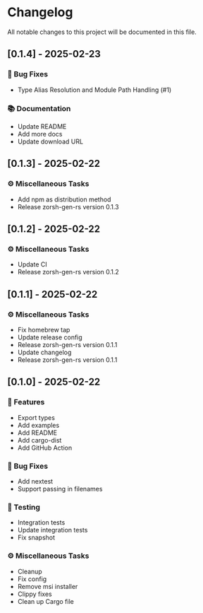 # Changelog

All notable changes to this project will be documented in this file.

## [0.1.4] - 2025-02-23

### 🐛 Bug Fixes

- Type Alias Resolution and Module Path Handling (#1)

### 📚 Documentation

- Update README
- Add more docs
- Update download URL

## [0.1.3] - 2025-02-22

### ⚙️ Miscellaneous Tasks

- Add npm as distribution method
- Release zorsh-gen-rs version 0.1.3

## [0.1.2] - 2025-02-22

### ⚙️ Miscellaneous Tasks

- Update CI
- Release zorsh-gen-rs version 0.1.2

## [0.1.1] - 2025-02-22

### ⚙️ Miscellaneous Tasks

- Fix homebrew tap
- Update release config
- Release zorsh-gen-rs version 0.1.1
- Update changelog
- Release zorsh-gen-rs version 0.1.1

## [0.1.0] - 2025-02-22

### 🚀 Features

- Export types
- Add examples
- Add README
- Add cargo-dist
- Add GitHub Action

### 🐛 Bug Fixes

- Add nextest
- Support passing in filenames

### 🧪 Testing

- Integration tests
- Update integration tests
- Fix snapshot

### ⚙️ Miscellaneous Tasks

- Cleanup
- Fix config
- Remove msi installer
- Clippy fixes
- Clean up Cargo file

<!-- generated by git-cliff -->
